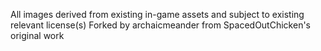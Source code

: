 All images derived from existing in-game assets and subject to existing relevant license(s)
Forked by archaicmeander from SpacedOutChicken's original work
